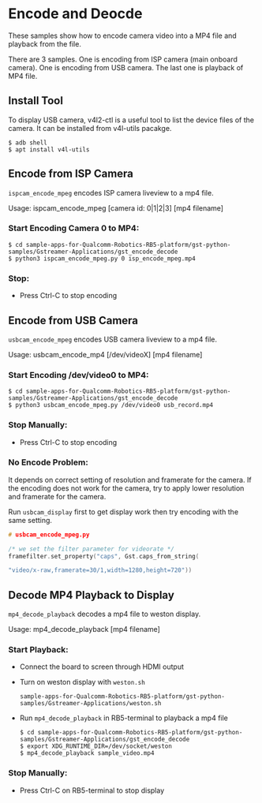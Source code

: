 # Encode and Deocde

These samples show how to encode camera video into a MP4 file and playback from the file.

There are 3 samples. One is encoding from ISP camera (main onboard camera). One is encoding from USB camera. The last one is playback of MP4 file.

## Install Tool

To display USB camera, v4l2-ctl is a useful tool to list the device files of the camera. It can be installed from v4l-utils pacakge.

```
$ adb shell
$ apt install v4l-utils
```

##  Encode from ISP Camera

`ispcam_encode_mpeg`  encodes ISP camera liveview to a mp4 file.

Usage: ispcam_encode_mpeg [camera id: 0|1|2|3] [mp4 filename]

###  Start Encoding Camera 0 to MP4:
```
$ cd sample-apps-for-Qualcomm-Robotics-RB5-platform/gst-python-samples/Gstreamer-Applications/gst_encode_decode
$ python3 ispcam_encode_mpeg.py 0 isp_encode_mpeg.mp4
```

### Stop:

-   Press Ctrl-C to stop encoding

## Encode from USB Camera

`usbcam_encode_mpeg`  encodes USB camera liveview to a mp4 file.

Usage: usbcam_encode_mp4 [/dev/videoX] [mp4 filename]

### Start Encoding /dev/video0 to MP4:
```
$ cd sample-apps-for-Qualcomm-Robotics-RB5-platform/gst-python-samples/Gstreamer-Applications/gst_encode_decode
$ python3 usbcam_encode_mpeg.py /dev/video0 usb_record.mp4
```
### Stop Manually:

-   Press Ctrl-C to stop encoding

### No Encode Problem:

It depends on correct setting of resolution and framerate for the camera. If the encoding does not work for the camera, try to apply lower resolution and framerate for the camera.

Run  `usbcam_display`  first to get display work then try encoding with the same setting.
```C
# usbcam_encode_mpeg.py

/* we set the filter parameter for videorate */
framefilter.set_property("caps", Gst.caps_from_string(

"video/x-raw,framerate=30/1,width=1280,height=720"))
```

## Decode MP4 Playback to Display

`mp4_decode_playback`  decodes a mp4 file to weston display.

Usage: mp4_decode_playback [mp4 filename]

### Start Playback:

-   Connect the board to screen through HDMI output
-   Turn on weston display with  `weston.sh`
	```
	sample-apps-for-Qualcomm-Robotics-RB5-platform/gst-python-samples/Gstreamer-Applications/weston.sh
	```
-   Run  `mp4_decode_playback`  in RB5-terminal to playback a mp4 file

	```
	$ cd sample-apps-for-Qualcomm-Robotics-RB5-platform/gst-python-samples/Gstreamer-Applications/gst_encode_decode
	$ export XDG_RUNTIME_DIR=/dev/socket/weston
	$ mp4_decode_playback sample_video.mp4
	```
### Stop Manually:

-   Press Ctrl-C on RB5-terminal to stop display